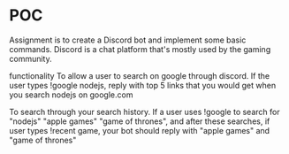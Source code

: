 # POC
Assignment is to create a Discord bot and implement some basic commands. Discord is a chat platform that's mostly used by the gaming community.

functionality
To allow a user to search on google through discord. If the user types !google nodejs, reply with top 5 links that you would get when you search nodejs on google.com

To search through your search history. If a user uses !google to search for "nodejs" "apple games" "game of thrones", and after these searches, if user types !recent game, your bot should reply with "apple games" and "game of thrones"
